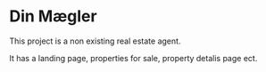 # Din Mægler

This project is a non existing real estate agent.

It has a landing page, properties for sale, property detalis page ect.
